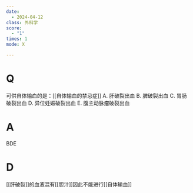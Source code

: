 ```yaml
---
date:
  - 2024-04-12
class: 外科学
score:
  - "1"
times: 1
mode: X

---
```



# Q
可供自体输血的是：[[自体输血的禁忌症]]
A. 肝破裂出血 
B. 脾破裂出血 
C. 胃肠破裂出血
D. 异位妊娠破裂出血 
E. 腹主动脉瘤破裂出血

# A

BDE

# D
[[肝破裂]]的血液混有[[胆汁]]因此不能进行[[自体输血]]